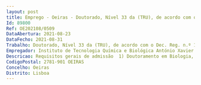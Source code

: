 ```yaml
--- 
layout: post
title: Emprego - Oeiras - Doutorado, Nível 33 da (TRU), de acordo com o Dec. Reg. n.º 11-A/2017, de 29/12
Id: 89800
Ref: OE202108/0509
DataAbertura: 2021-08-23
DataFecho: 2021-08-31
Trabalho: Doutorado, Nível 33 da (TRU), de acordo com o Dec. Reg. n.º 11-A/2017, de 29/12
Empregador: Instituto de Tecnologia Química e Biológica António Xavier - ITQB NOVA - Institute of Chemical and B
Descricao: Requisitos gerais de admissão  1) Doutoramento em Biologia, Biologia Molecular, Fisiologia Vegetal 2) Excelentes conhecimentos de língua Inglesa, falada e escrita 3) Capacidade de trabalhar independentemente e em equipa 4) Mínimo de uma publicação em biologia de plantas em revistas indexadas 
CodigoPostal: 2781-901 OEIRAS
Concelho: Oeiras
Distrito: Lisboa
--- 
```

